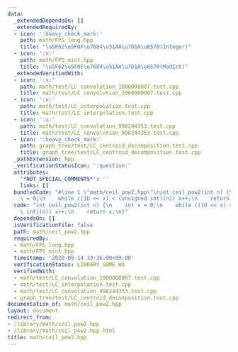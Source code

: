 ```yaml
---
data:
  _extendedDependsOn: []
  _extendedRequiredBy:
  - icon: ':heavy_check_mark:'
    path: math/FPS_long.hpp
    title: "\u5F62\u5F0F\u7684\u51AA\u7D1A\u6570(Integer)"
  - icon: ':x:'
    path: math/FPS_mint.hpp
    title: "\u5F62\u5F0F\u7684\u51AA\u7D1A\u6570(ModInt)"
  _extendedVerifiedWith:
  - icon: ':x:'
    path: math/test/LC_convolution_1000000007.test.cpp
    title: math/test/LC_convolution_1000000007.test.cpp
  - icon: ':x:'
    path: math/test/LC_interpolation.test.cpp
    title: math/test/LC_interpolation.test.cpp
  - icon: ':x:'
    path: math/test/LC_convolution_998244353.test.cpp
    title: math/test/LC_convolution_998244353.test.cpp
  - icon: ':heavy_check_mark:'
    path: graph_tree/test/LC_centroid_decomposition.test.cpp
    title: graph_tree/test/LC_centroid_decomposition.test.cpp
  _pathExtension: hpp
  _verificationStatusIcon: ':question:'
  attributes:
    '*NOT_SPECIAL_COMMENTS*': ''
    links: []
  bundledCode: "#line 1 \"math/ceil_pow2.hpp\"\nint ceil_pow2(int n) {\n    int x\
    \ = 0;\n    while ((1U << x) < (unsigned int)(n)) x++;\n    return x;\n}\n"
  code: "int ceil_pow2(int n) {\n    int x = 0;\n    while ((1U << x) < (unsigned\
    \ int)(n)) x++;\n    return x;\n}"
  dependsOn: []
  isVerificationFile: false
  path: math/ceil_pow2.hpp
  requiredBy:
  - math/FPS_long.hpp
  - math/FPS_mint.hpp
  timestamp: '2020-09-14 19:36:00+09:00'
  verificationStatus: LIBRARY_SOME_WA
  verifiedWith:
  - math/test/LC_convolution_1000000007.test.cpp
  - math/test/LC_interpolation.test.cpp
  - math/test/LC_convolution_998244353.test.cpp
  - graph_tree/test/LC_centroid_decomposition.test.cpp
documentation_of: math/ceil_pow2.hpp
layout: document
redirect_from:
- /library/math/ceil_pow2.hpp
- /library/math/ceil_pow2.hpp.html
title: math/ceil_pow2.hpp
---
```


